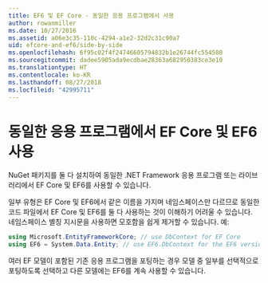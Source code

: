 ```yaml
---
title: EF6 및 EF Core - 동일한 응용 프로그램에서 사용
author: rowanmiller
ms.date: 10/27/2016
ms.assetid: a06e3c35-110c-4294-a1e2-32d2c31c90a7
uid: efcore-and-ef6/side-by-side
ms.openlocfilehash: 6f95c02f4f24746605794832b1e26744fc554580
ms.sourcegitcommit: dadee5905ada9ecdbae28363a682950383ce3e10
ms.translationtype: HT
ms.contentlocale: ko-KR
ms.lasthandoff: 08/27/2018
ms.locfileid: "42995711"
---
```

# <a name="using-ef-core-and-ef6-in-the-same-application"></a>동일한 응용 프로그램에서 EF Core 및 EF6 사용

NuGet 패키지를 둘 다 설치하여 동일한 .NET Framework 응용 프로그램 또는 라이브러리에서 EF Core 및 EF6를 사용할 수 있습니다.

일부 유형은 EF Core 및 EF6에서 같은 이름을 가지며 네임스페이스만 다르므로 동일한 코드 파일에서 EF Core 및 EF6를 둘 다 사용하는 것이 이해하기 어려울 수 있습니다. 네임스페이스 별칭 지시문을 사용하면 모호함을 쉽게 제거할 수 있습니다. 예:

``` csharp
using Microsoft.EntityFrameworkCore; // use DbContext for EF Core
using EF6 = System.Data.Entity; // use EF6.DbContext for the EF6 version
```

여러 EF 모델이 포함된 기존 응용 프로그램을 포팅하는 경우 모델 중 일부를 선택적으로 포팅하도록 선택하고 다른 모델에는 EF6를 계속 사용할 수 있습니다.
